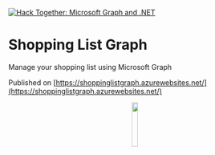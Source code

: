 
[![Hack Together: Microsoft Graph and .NET](https://img.shields.io/badge/Microsoft%20-Hack--Together-orange?style=for-the-badge&logo=microsoft)](https://github.com/microsoft/hack-together)



# Shopping List Graph
Manage your shopping list using Microsoft Graph

Published on [https://shoppinglistgraph.azurewebsites.net/](https://shoppinglistgraph.azurewebsites.net/)


<p align="center"><a href="https://shoppinglistgraph.azurewebsites.net/"><img src="https://cdn-icons-png.flaticon.com/512/1238/1238942.png"  width="15%" height="15%"></a></p>
